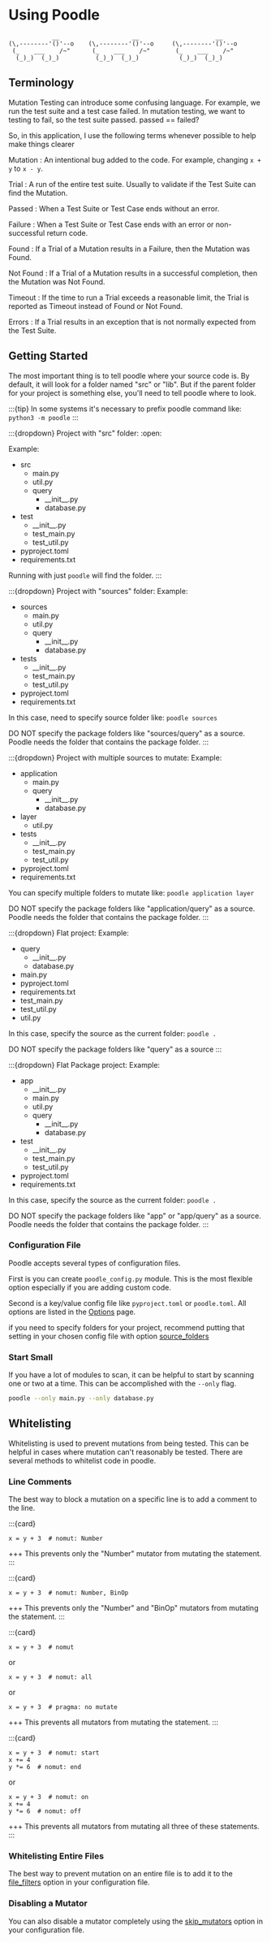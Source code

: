 # Using Poodle

```text
            __                    __                     __ 
(\,--------'()'--o    (\,--------'()'--o     (\,--------'()'--o
 (_    ___    /~"      (_    ___    /~"       (_    ___    /~"
  (_)_)  (_)_)          (_)_)  (_)_)           (_)_)  (_)_)
```



## Terminology

Mutation Testing can introduce some confusing language.  For example, we run the test suite and a test case failed.  In mutation testing, we want to testing to fail, so the test suite passed.  passed == failed?

So, in this application, I use the following terms whenever possible to help make things clearer

Mutation
: An intentional bug added to the code.  For example, changing `x + y` to `x - y`.

Trial
: A run of the entire test suite.  Usually to validate if the Test Suite can find the Mutation.

Passed
: When a Test Suite or Test Case ends without an error.

Failure
: When a Test Suite or Test Case ends with an error or non-successful return code.

Found
: If a Trial of a Mutation results in a Failure, then the Mutation was Found.

Not Found
: If a Trial of a Mutation results in a successful completion, then the Mutation was Not Found.

Timeout
: If the time to run a Trial exceeds a reasonable limit, the Trial is reported as Timeout instead of Found or Not Found.

Errors
: If a Trial results in an exception that is not normally expected from the Test Suite.

## Getting Started

The most important thing is to tell poodle where your source code is.  By default, it will look for a folder named "src" or "lib".  But if the parent folder for your project is something else, you'll need to tell poodle where to look.

:::{tip}
In some systems it's necessary to prefix poodle command like: `python3 -m poodle`
:::

:::{dropdown} Project with "src" folder:
:open:

Example:
* src
  * main.py
  * util.py
  * query
    * \_\_init\_\_.py
    * database.py
* test
  * \_\_init\_\_.py
  * test_main.py
  * test_util.py
* pyproject.toml
* requirements.txt

Running with just `poodle` will find the folder.
:::

:::{dropdown} Project with "sources" folder:
Example:
* sources
  * main.py
  * util.py
  * query
    * \_\_init\_\_.py
    * database.py
* tests
  * \_\_init\_\_.py
  * test_main.py
  * test_util.py
* pyproject.toml
* requirements.txt

In this case, need to specify source folder like: `poodle sources`

DO NOT specify the package folders like "sources/query" as a source. Poodle needs the folder that contains the package folder.
:::

:::{dropdown} Project with multiple sources to mutate:
Example:
* application
  * main.py
  * query
    * \_\_init\_\_.py
    * database.py
* layer
  * util.py
* tests
  * \_\_init\_\_.py
  * test_main.py
  * test_util.py
* pyproject.toml
* requirements.txt

You can specify multiple folders to mutate like: `poodle application layer`

DO NOT specify the package folders like "application/query" as a source. Poodle needs the folder that contains the package folder.
:::

:::{dropdown} Flat project:
Example:
* query
  * \_\_init\_\_.py
  * database.py
* main.py
* pyproject.toml
* requirements.txt
* test_main.py
* test_util.py
* util.py

In this case, specify the source as the current folder: `poodle .`

DO NOT specify the package folders like "query" as a source
:::

:::{dropdown} Flat Package project:
Example:
* app
  * \_\_init\_\_.py
  * main.py
  * util.py
  * query
    * \_\_init\_\_.py
    * database.py
* test
  * \_\_init\_\_.py
  * test_main.py
  * test_util.py
* pyproject.toml
* requirements.txt

In this case, specify the source as the current folder: `poodle .`

DO NOT specify the package folders like "app" or "app/query" as a source. Poodle needs the folder that contains the package folder.
:::

### Configuration File

Poodle accepts several types of configuration files.

First is you can create `poodle_config.py` module. This is the most flexible option especially if you are adding custom code.

Second is a key/value config file like `pyproject.toml` or `poodle.toml`.  All options are listed in the [Options](options.md#configuration-file) page.

if you need to specify folders for your project, recommend putting that setting in your chosen config file with option [source_folders](options.md#source_folders)

### Start Small

If you have a lot of modules to scan, it can be helpful to start by scanning one or two at a time.  This can be accomplished with the `--only` flag.

```bash
poodle --only main.py --only database.py
```

## Whitelisting

Whitelisting is used to prevent mutations from being tested. This can be helpful in cases where mutation can't reasonably be tested. There are several methods to whitelist code in poodle.

### Line Comments

The best way to block a mutation on a specific line is to add a comment to the line.

:::{card}
```python3
x = y + 3  # nomut: Number
```
+++
This prevents only the "Number" mutator from mutating the statement.
:::

:::{card}
```python3
x = y + 3  # nomut: Number, BinOp
```
+++
This prevents only the "Number" and "BinOp" mutators from mutating the statement.
:::

:::{card}
```python3
x = y + 3  # nomut
```
or
```python3
x = y + 3  # nomut: all
```
or
```python3
x = y + 3  # pragma: no mutate
```
+++
This prevents all mutators from mutating the statement.
:::

:::{card}
```python3
x = y + 3  # nomut: start
x += 4
y *= 6  # nomut: end
```
or
```python3
x = y + 3  # nomut: on
x += 4
y *= 6  # nomut: off
```
+++
This prevents all mutators from mutating all three of these statements.
:::

### Whitelisting Entire Files

The best way to prevent mutation on an entire file is to add it to the [file_filters](options.md#file_filters) option in your configuration file.

### Disabling a Mutator

You can also disable a mutator completely using the [skip_mutators](options.md#skip_mutators) option in your configuration file.